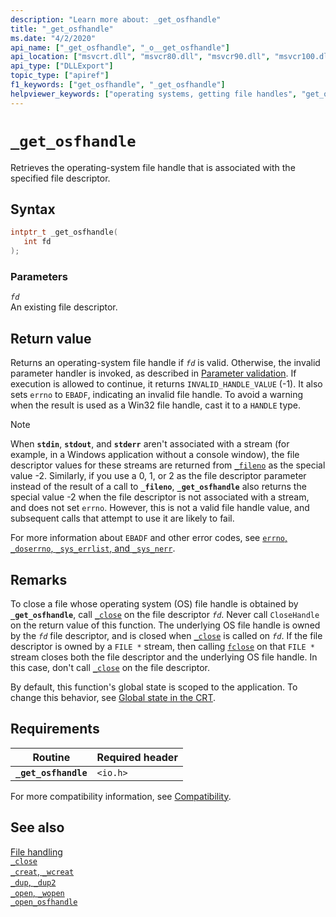 ```yaml
---
description: "Learn more about: _get_osfhandle"
title: "_get_osfhandle"
ms.date: "4/2/2020"
api_name: ["_get_osfhandle", "_o__get_osfhandle"]
api_location: ["msvcrt.dll", "msvcr80.dll", "msvcr90.dll", "msvcr100.dll", "msvcr100_clr0400.dll", "msvcr110.dll", "msvcr110_clr0400.dll", "msvcr120.dll", "msvcr120_clr0400.dll", "ucrtbase.dll", "api-ms-win-crt-stdio-l1-1-0.dll", "api-ms-win-crt-private-l1-1-0.dll"]
api_type: ["DLLExport"]
topic_type: ["apiref"]
f1_keywords: ["get_osfhandle", "_get_osfhandle"]
helpviewer_keywords: ["operating systems, getting file handles", "get_osfhandle function", "_get_osfhandle function", "file handles [C++], operating system"]
---
```

# `_get_osfhandle`

Retrieves the operating-system file handle that is associated with the specified file descriptor.

## Syntax

```C
intptr_t _get_osfhandle(
   int fd
);
```

### Parameters

*`fd`*\
An existing file descriptor.

## Return value

Returns an operating-system file handle if *`fd`* is valid. Otherwise, the invalid parameter handler is invoked, as described in [Parameter validation](../parameter-validation.md). If execution is allowed to continue, it returns `INVALID_HANDLE_VALUE` (-1). It also sets `errno` to `EBADF`, indicating an invalid file handle. To avoid a warning when the result is used as a Win32 file handle, cast it to a `HANDLE` type.

> [!NOTE]
> When **`stdin`**, **`stdout`**, and **`stderr`** aren't associated with a stream (for example, in a Windows application without a console window), the file descriptor values for these streams are returned from [`_fileno`](fileno.md) as the special value -2. Similarly, if you use a 0, 1, or 2 as the file descriptor parameter instead of the result of a call to **`_fileno`**, **`_get_osfhandle`** also returns the special value -2 when the file descriptor is not associated with a stream, and does not set `errno`. However, this is not a valid file handle value, and subsequent calls that attempt to use it are likely to fail.

For more information about `EBADF` and other error codes, see [`errno`, `_doserrno`, `_sys_errlist`, and `_sys_nerr`](../errno-doserrno-sys-errlist-and-sys-nerr.md).

## Remarks

To close a file whose operating system (OS) file handle is obtained by **`_get_osfhandle`**, call [`_close`](close.md) on the file descriptor *`fd`*. Never call `CloseHandle` on the return value of this function. The underlying OS file handle is owned by the *`fd`* file descriptor, and is closed when [`_close`](close.md) is called on *`fd`*. If the file descriptor is owned by a `FILE *` stream, then calling [`fclose`](fclose-fcloseall.md) on that `FILE *` stream closes both the file descriptor and the underlying OS file handle. In this case, don't call [`_close`](close.md) on the file descriptor.

By default, this function's global state is scoped to the application. To change this behavior, see [Global state in the CRT](../global-state.md).

## Requirements

| Routine | Required header |
|---|---|
| **`_get_osfhandle`** | `<io.h>` |

For more compatibility information, see [Compatibility](../compatibility.md).

## See also

[File handling](../file-handling.md)\
[`_close`](close.md)\
[`_creat`, `_wcreat`](creat-wcreat.md)\
[`_dup`, `_dup2`](dup-dup2.md)\
[`_open`, `_wopen`](open-wopen.md)\
[`_open_osfhandle`](open-osfhandle.md)
